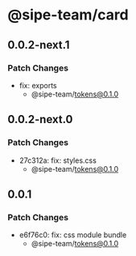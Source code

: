 # @sipe-team/card

## 0.0.2-next.1

### Patch Changes

- fix: exports
  - @sipe-team/tokens@0.1.0

## 0.0.2-next.0

### Patch Changes

- 27c312a: fix: styles.css
  - @sipe-team/tokens@0.1.0

## 0.0.1

### Patch Changes

- e6f76c0: fix: css module bundle
  - @sipe-team/tokens@0.1.0
